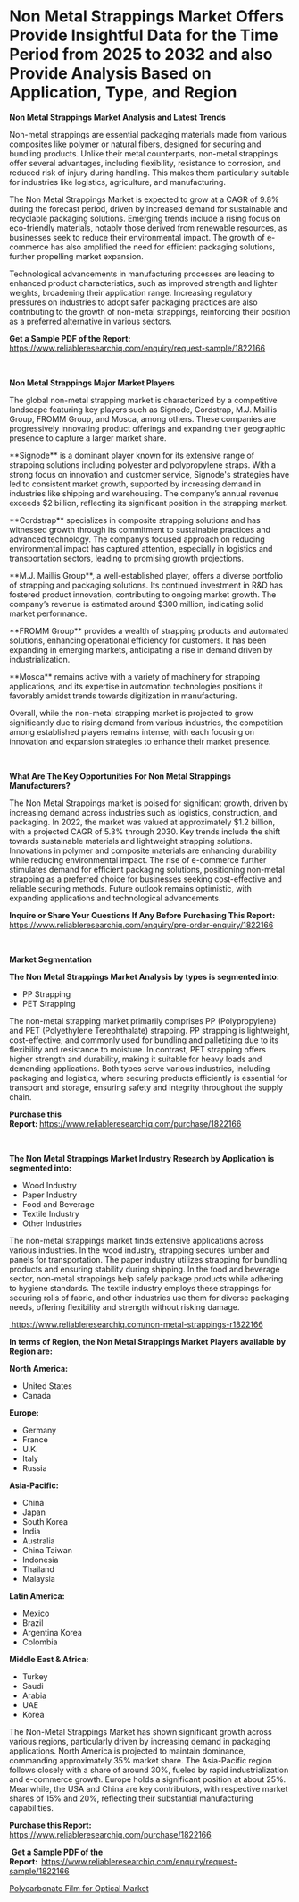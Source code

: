 <p><h1>Non Metal Strappings Market Offers Provide Insightful Data for the Time Period from 2025 to 2032 and also Provide Analysis Based on Application, Type, and Region</h1></p><p><strong>Non Metal Strappings Market Analysis and Latest Trends</strong></p>
<p><p>Non-metal strappings are essential packaging materials made from various composites like polymer or natural fibers, designed for securing and bundling products. Unlike their metal counterparts, non-metal strappings offer several advantages, including flexibility, resistance to corrosion, and reduced risk of injury during handling. This makes them particularly suitable for industries like logistics, agriculture, and manufacturing.</p><p>The Non Metal Strappings Market is expected to grow at a CAGR of 9.8% during the forecast period, driven by increased demand for sustainable and recyclable packaging solutions. Emerging trends include a rising focus on eco-friendly materials, notably those derived from renewable resources, as businesses seek to reduce their environmental impact. The growth of e-commerce has also amplified the need for efficient packaging solutions, further propelling market expansion.</p><p>Technological advancements in manufacturing processes are leading to enhanced product characteristics, such as improved strength and lighter weights, broadening their application range. Increasing regulatory pressures on industries to adopt safer packaging practices are also contributing to the growth of non-metal strappings, reinforcing their position as a preferred alternative in various sectors.</p></p>
<p><strong>Get a Sample PDF of the Report:&nbsp;</strong> <a href="https://www.reliableresearchiq.com/enquiry/request-sample/1822166?utm_campaign=3296&utm_medium=2&utm_source=Github&utm_content=ia&utm_term=03042025&utm_id=non-metal-strappings">https://www.reliableresearchiq.com/enquiry/request-sample/1822166</a></p>
<p>&nbsp;</p>
<p><strong>Non Metal Strappings Major Market Players</strong></p>
<p><p>The global non-metal strapping market is characterized by a competitive landscape featuring key players such as Signode, Cordstrap, M.J. Maillis Group, FROMM Group, and Mosca, among others. These companies are progressively innovating product offerings and expanding their geographic presence to capture a larger market share.</p><p>**Signode** is a dominant player known for its extensive range of strapping solutions including polyester and polypropylene straps. With a strong focus on innovation and customer service, Signode's strategies have led to consistent market growth, supported by increasing demand in industries like shipping and warehousing. The company’s annual revenue exceeds $2 billion, reflecting its significant position in the strapping market.</p><p>**Cordstrap** specializes in composite strapping solutions and has witnessed growth through its commitment to sustainable practices and advanced technology. The company’s focused approach on reducing environmental impact has captured attention, especially in logistics and transportation sectors, leading to promising growth projections.</p><p>**M.J. Maillis Group**, a well-established player, offers a diverse portfolio of strapping and packaging solutions. Its continued investment in R&D has fostered product innovation, contributing to ongoing market growth. The company’s revenue is estimated around $300 million, indicating solid market performance.</p><p>**FROMM Group** provides a wealth of strapping products and automated solutions, enhancing operational efficiency for customers. It has been expanding in emerging markets, anticipating a rise in demand driven by industrialization. </p><p>**Mosca** remains active with a variety of machinery for strapping applications, and its expertise in automation technologies positions it favorably amidst trends towards digitization in manufacturing.</p><p>Overall, while the non-metal strapping market is projected to grow significantly due to rising demand from various industries, the competition among established players remains intense, with each focusing on innovation and expansion strategies to enhance their market presence.</p></p>
<p>&nbsp;</p>
<p><strong>What Are The Key Opportunities For Non Metal Strappings Manufacturers?</strong></p>
<p><p>The Non Metal Strappings market is poised for significant growth, driven by increasing demand across industries such as logistics, construction, and packaging. In 2022, the market was valued at approximately $1.2 billion, with a projected CAGR of 5.3% through 2030. Key trends include the shift towards sustainable materials and lightweight strapping solutions. Innovations in polymer and composite materials are enhancing durability while reducing environmental impact. The rise of e-commerce further stimulates demand for efficient packaging solutions, positioning non-metal strapping as a preferred choice for businesses seeking cost-effective and reliable securing methods. Future outlook remains optimistic, with expanding applications and technological advancements.</p></p>
<p><strong>Inquire or Share Your Questions If Any Before Purchasing This Report:</strong> <a href="https://www.reliableresearchiq.com/enquiry/pre-order-enquiry/1822166?utm_campaign=3296&utm_medium=2&utm_source=Github&utm_content=ia&utm_term=03042025&utm_id=non-metal-strappings">https://www.reliableresearchiq.com/enquiry/pre-order-enquiry/1822166</a></p>
<p>&nbsp;</p>
<p><strong>Market Segmentation</strong></p>
<p><strong>The Non Metal Strappings Market Analysis by types is segmented into:</strong></p>
<p><ul><li>PP Strapping</li><li>PET Strapping</li></ul></p>
<p><p>The non-metal strapping market primarily comprises PP (Polypropylene) and PET (Polyethylene Terephthalate) strapping. PP strapping is lightweight, cost-effective, and commonly used for bundling and palletizing due to its flexibility and resistance to moisture. In contrast, PET strapping offers higher strength and durability, making it suitable for heavy loads and demanding applications. Both types serve various industries, including packaging and logistics, where securing products efficiently is essential for transport and storage, ensuring safety and integrity throughout the supply chain.</p></p>
<p><strong>Purchase this Report:&nbsp;</strong><a href="https://www.reliableresearchiq.com/purchase/1822166?utm_campaign=3296&utm_medium=2&utm_source=Github&utm_content=ia&utm_term=03042025&utm_id=non-metal-strappings">https://www.reliableresearchiq.com/purchase/1822166</a></p>
<p>&nbsp;</p>
<p><strong>The Non Metal Strappings Market Industry Research by Application is segmented into:</strong></p>
<p><ul><li>Wood Industry</li><li>Paper Industry</li><li>Food and Beverage</li><li>Textile Industry</li><li>Other Industries</li></ul></p>
<p><p>The non-metal strappings market finds extensive applications across various industries. In the wood industry, strapping secures lumber and panels for transportation. The paper industry utilizes strapping for bundling products and ensuring stability during shipping. In the food and beverage sector, non-metal strappings help safely package products while adhering to hygiene standards. The textile industry employs these strappings for securing rolls of fabric, and other industries use them for diverse packaging needs, offering flexibility and strength without risking damage.</p></p>
<p><a href="https://www.reliableresearchiq.com/non-metal-strappings-r1822166?utm_campaign=3296&utm_medium=2&utm_source=Github&utm_content=ia&utm_term=03042025&utm_id=non-metal-strappings">&nbsp;https://www.reliableresearchiq.com/non-metal-strappings-r1822166</a></p>
<p><strong>In terms of Region, the Non Metal Strappings Market Players available by Region are:</strong></p>
<p>
    <p> <strong> North America: </strong>
        <ul>
            <li>United States</li>
            <li>Canada</li>
        </ul>
        </p> 
    <p> <strong> Europe: </strong>
        <ul>
            <li>Germany</li>
            <li>France</li>
            <li>U.K.</li>
            <li>Italy</li>
            <li>Russia</li>
        </ul>
        </p> 
    <p> <strong> Asia-Pacific: </strong>
        <ul>
            <li>China</li>
            <li>Japan</li>
            <li>South Korea</li>
            <li>India</li>
            <li>Australia</li>
            <li>China Taiwan</li>
            <li>Indonesia</li>
            <li>Thailand</li>
            <li>Malaysia</li>
        </ul>
        </p> 
    <p> <strong> Latin America: </strong>
        <ul>
            <li>Mexico</li>
            <li>Brazil</li>
            <li>Argentina Korea</li>
            <li>Colombia</li>
        </ul>
        </p> 
    <p> <strong> Middle East & Africa: </strong>
        <ul>
            <li>Turkey</li>
            <li>Saudi</li>
            <li>Arabia</li>
            <li>UAE</li>
            <li>Korea</li>
        </ul>
    </p>
    </p>
<p><p>The Non-Metal Strappings Market has shown significant growth across various regions, particularly driven by increasing demand in packaging applications. North America is projected to maintain dominance, commanding approximately 35% market share. The Asia-Pacific region follows closely with a share of around 30%, fueled by rapid industrialization and e-commerce growth. Europe holds a significant position at about 25%. Meanwhile, the USA and China are key contributors, with respective market shares of 15% and 20%, reflecting their substantial manufacturing capabilities.</p></p>
<p><strong>Purchase this Report: </strong><a href="https://www.reliableresearchiq.com/purchase/1822166?utm_campaign=3296&utm_medium=2&utm_source=Github&utm_content=ia&utm_term=03042025&utm_id=non-metal-strappings">https://www.reliableresearchiq.com/purchase/1822166</a></p>
<p>&nbsp;<strong>Get a Sample PDF of the Report:&nbsp;&nbsp;</strong><a href="https://www.reliableresearchiq.com/enquiry/request-sample/1822166?utm_campaign=3296&utm_medium=2&utm_source=Github&utm_content=ia&utm_term=03042025&utm_id=non-metal-strappings">https://www.reliableresearchiq.com/enquiry/request-sample/1822166</a></p>
<p><strong></strong></p>
<p><p><a href="https://github.com/fraryatena85/Market-Research-Report-List-1/blob/main/polycarbonate-film-for-optical-market.md?utm_campaign=3296&utm_medium=2&utm_source=Github&utm_content=ia&utm_term=03042025&utm_id=non-metal-strappings">Polycarbonate Film for Optical Market</a></p></p>